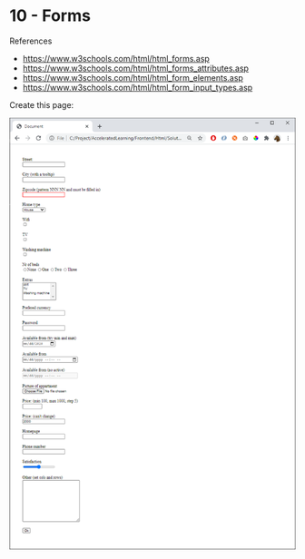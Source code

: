 
    
# 10 - Forms

References
- https://www.w3schools.com/html/html_forms.asp
- https://www.w3schools.com/html/html_forms_attributes.asp
- https://www.w3schools.com/html/html_form_elements.asp
- https://www.w3schools.com/html/html_form_input_types.asp

Create this page:

![](img/10.png)



